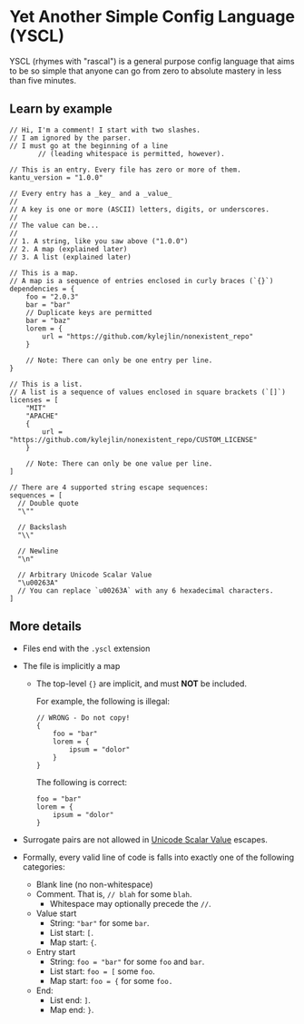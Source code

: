 # Yet Another Simple Config Language (YSCL)

YSCL (rhymes with "rascal") is a general purpose config language that
aims to be so simple that anyone can go
from zero to absolute mastery in less than five minutes.

## Learn by example

```yscl
// Hi, I'm a comment! I start with two slashes.
// I am ignored by the parser.
// I must go at the beginning of a line
       // (leading whitespace is permitted, however).

// This is an entry. Every file has zero or more of them.
kantu_version = "1.0.0"

// Every entry has a _key_ and a _value_
//
// A key is one or more (ASCII) letters, digits, or underscores.
//
// The value can be...
//
// 1. A string, like you saw above ("1.0.0")
// 2. A map (explained later)
// 3. A list (explained later)

// This is a map.
// A map is a sequence of entries enclosed in curly braces (`{}`)
dependencies = {
    foo = "2.0.3"
    bar = "bar"
    // Duplicate keys are permitted
    bar = "baz"
    lorem = {
        url = "https://github.com/kylejlin/nonexistent_repo"
    }

    // Note: There can only be one entry per line.
}

// This is a list.
// A list is a sequence of values enclosed in square brackets (`[]`)
licenses = [
    "MIT"
    "APACHE"
    {
        url = "https://github.com/kylejlin/nonexistent_repo/CUSTOM_LICENSE"
    }

    // Note: There can only be one value per line.
]

// There are 4 supported string escape sequences:
sequences = [
  // Double quote
  "\""

  // Backslash
  "\\"

  // Newline
  "\n"

  // Arbitrary Unicode Scalar Value
  "\u00263A"
  // You can replace `u00263A` with any 6 hexadecimal characters.
]
```

## More details

- Files end with the `.yscl` extension
- The file is implicitly a map

  - The top-level `{}` are implicit, and must **NOT** be included.

    For example, the following is illegal:

    ```yscl
    // WRONG - Do not copy!
    {
        foo = "bar"
        lorem = {
            ipsum = "dolor"
        }
    }
    ```

    The following is correct:

    ```yscl
    foo = "bar"
    lorem = {
        ipsum = "dolor"
    }
    ```

- Surrogate pairs are not allowed in [Unicode Scalar Value](https://www.unicode.org/glossary/#unicode_scalar_value) escapes.
- Formally, every valid line of code is falls into exactly one of the following categories:
  - Blank line (no non-whitespace)
  - Comment. That is, `// blah` for some `blah`.
    - Whitespace may optionally precede the `//`.
  - Value start
    - String: `"bar"` for some `bar`.
    - List start: `[`.
    - Map start: `{`.
  - Entry start
    - String: `foo = "bar"` for some `foo` and `bar`.
    - List start: `foo = [` some `foo`.
    - Map start: `foo = {` for some `foo.`
  - End:
    - List end: `]`.
    - Map end: `}`.
